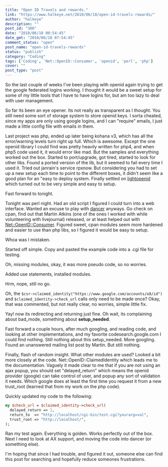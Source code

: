 ```yaml
---
title: "Open ID Travels and rewards."
link: "https://www.halkeye.net/2010/06/18/open-id-travels-rewards/"
author: "halkeye"
description: ""
post_id: "386"
date: "2010/06/18 00:54:45"
date_gmt: "2010/06/18 07:54:45"
comment_status: "open"
post_name: "open-id-travels-rewards"
status: "publish"
category: "Coding"
tags: ['Coding', 'Net::OpenID::Consumer', 'openid', 'perl', 'php']
cover: ""
post_type: "post"
---
```


So the last couple of weeks I've been playing with openid again trying to get the google federated logins working. I thought it would be a sweet setup for some of my little tools that I have to have logins for, but am too lazy to deal with user management.

So far its been an eye opener. Its not really as transparent as I thought. You still need some sort of storage system to store openid keys. I sorta cheated, since my apps are only using google logins, and I can "require" emails, I just made a little config file with emails in them.

Last project was php, ended up later being kohana v3, which has all the error/warning levels turn right up full. Which is awesome. Except the one openid library I could find was pretty heavily written for php4, and when php5 code used it, it would error like mad. But the samples and everything worked out the box. Started to port/upgrade, got tired, started to look for other libs. Found a ported version of the lib, but it seemed to fail every time I used it. Tried out janrain's service rpxnow. But considering you had to set up a new setup each time to point to the different boxes, it didn't seem like a good plan for an "easy to deploy system. Finally settled on [lightopenid](http://gitorious.org/lightopenid) which turned out to be very simple and easy to setup.

Fast forward to tonight.

Tonight was perl night. Had an old script I figured I could turn into a web interface. Wanted an excuse to play with [dancer](http://perldancer.org) anyways. Go check on cpan, find out that Martin Atkins (one of the ones I worked with while volunteering with livejournal) released, or at least helped out with [Net::OpenID::Consumer](http://search.cpan.org/~mart/Net-OpenID-Consumer-1.03/lib/Net/OpenID/Consumer.pm). Figured sweet, cpan modules seem more hardened and easier to use than php libs, so I figured it would be easy to setup.

Whoa was I mistaken.

Started off simple. Copy and pasted the example code into a .cgi file for testing.

Oh, missing modules, okay, it was more pseudo code, so no worries.

Added use statements, installed modules.

Hrm, nope, still no go.

Oh, the `$csr->claimed_identity("https://www.google.com/accounts/o8/id")` and `$claimed_identity->check_url` calls only need to be made once? Okay, that was commented, but not really clear, no worries, simple little fix.

Yay! now its redirecting and returning just fine. Oh wait, its complaining about bad_mode, something about **setup_needed**.

Fast forward a couple hours, after much googling, and reading code, and looking at other implementations, and my favorite codesearch.google.com I could find nothing. Still nothing about this setup_needed. More googling. Found an unanswered mailing list post by Martin. But still nothing.

Finally, flash of random insight. What other modules are used? Looked a bit more closely at the code. Net::OpenID::ClaimedIdentity which leads me to the documentation. Vaguely it made clear to me that if you are not using an ajax popup, you should set "delayed_return" which means the openid provider (google) can take control of user, and popup any sort of validation it needs. Which google does at least the first time you request it from a new trust_root (learned that from my work on the php code).

Quickly updated my code to the following:


```perl
my $check_url = $claimed_identity->check_url(
  delayed_return => 1,
  return_to  => "http://localhost/cgi-bin/test.cgi?yourarg=val",
  trust_root => "http://localhost/",
);
```

Ran my test again. Everything is golden. Works perfectly out of the box. Next I need to look at AX support, and moving the code into dancer (or something else).

I'm hoping that since I had trouble, and figured it out, someone else can find this post for searching and hopefully reduce someones frustrations.
